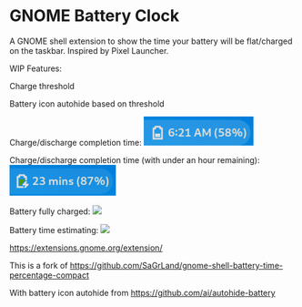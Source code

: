 # GNOME Battery Clock

A GNOME shell extension to show the time your battery will be flat/charged on the taskbar. Inspired by Pixel Launcher.

WIP Features:

Charge threshold

Battery icon autohide based on threshold

Charge/discharge completion time: <img src="https://raw.githubusercontent.com/Lakeland97/gnome-shell-battery-clock/master/indicator.png">

Charge/discharge completion time (with under an hour remaining): <img src="https://raw.githubusercontent.com/Lakeland97/gnome-shell-battery-clock/master/under60mins.png">

Battery fully charged: <img src="https://raw.githubusercontent.com/SaGrLand/gnome-shell-battery-time-and-percentage/master/battery_full.png">

Battery time estimating: <img src="https://raw.githubusercontent.com/SaGrLand/gnome-shell-battery-time-percentage-compact/master/battery_estimating-time.png">

https://extensions.gnome.org/extension/

This is a fork of https://github.com/SaGrLand/gnome-shell-battery-time-percentage-compact

With battery icon autohide from https://github.com/ai/autohide-battery
